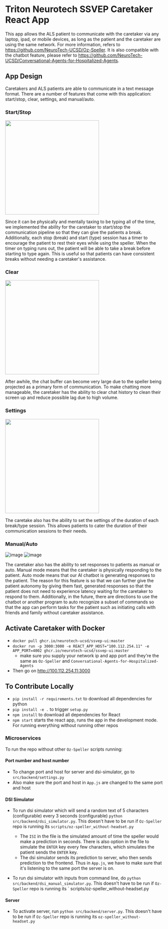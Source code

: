 # Triton Neurotech SSVEP Caretaker React App

This app allows the ALS patient to communicate with the caretaker via any laptop, ipad, or mobile devices, as long as
the patient and the caretaker are using the same network. For more information, refers
to https://github.com/NeuroTech-UCSD/Oz-Speller. It is also compatible with the chatbot feature, please refer
to https://github.com/NeuroTech-UCSD/Conversational-Agents-for-Hospitalized-Agents.

## App Design

Caretakers and ALS patients are able to communicate in a text message format. There are a number of features that come with
this application: start/stop, clear, settings, and manual/auto.

### Start/Stop
<img src="https://user-images.githubusercontent.com/42593027/199354553-d44fcf19-e477-4c1d-be1e-4ef02565e953.png" width="300" height="auto">

Since it can be physically and mentally taxing to be typing all of the time, we implemented the ability for the caretaker 
to start/stop the communication pipeline so that they can give the patients a break. Additionally, each stop (break) and
start (type) session has a timer to encourage the patient to rest their eyes while using the speller. When the timer on typing
runs out, the patient will be able to take a break before starting to type again. This is useful so that patients can have
consistent breaks without needing a caretaker's assistance.

### Clear
<img src="https://user-images.githubusercontent.com/42593027/199355091-edb94297-6c2c-4b28-956c-cd3be3f40c91.png" width="300" height="auto">

After awhile, the chat buffer can become very large due to the speller being projected as a primary form of communication. To
make chatting more manageable, the caretaker has the ability to clear chat history to clean their screen up and reduce possible
lag due to high volume.

### Settings
<img src="https://user-images.githubusercontent.com/42593027/199355276-c84eda4f-0353-42a3-a28d-82518d30f955.png" width="300" height="auto">

The caretake also has the ability to set the settings of the duration of each break/type session. This allows patients to cater
the duration of their communication sessions to their needs.

### Manual/Auto
![image](https://user-images.githubusercontent.com/42593027/199355877-a416b34d-bedb-49c5-bc9f-64f6a78c14f1.png)
![image](https://user-images.githubusercontent.com/42593027/199355824-574f92e4-273f-4fc8-aba0-3ed7f20f1023.png)

The caretaker also has the ability to set responses to patients as manual or auto. Manual mode means that the caretaker is
physically responding to the patient. Auto mode means that our AI chatbot is generating responses to the patient. The reason
for this feature is so that we can further give the patient autonomy by giving them fast, generated responses so that the
patient does not need to experience latency waiting for the caretaker to respond to them. Additionally, in the future, there are
directions to use the chatbot or another program to auto recognize a subset of commands so that the app can perform tasks
for the patient such as initiating calls with friends and family without caretaker assistance.

## Activate Caretaker with Docker

* `docker pull ghcr.io/neurotech-ucsd/ssvep-ui:master`
* `docker run -p 3000:3000 -e REACT_APP_HOST="100.112.254.11" -e APP_PORT=4002 ghcr.io/neurotech-ucsd/ssvep-ui:master`
    * make sure you supply your network ip and app port and they're the same as `Oz-Speller`
      and `Conversational-Agents-for-Hospitalized-Agents`
* Then go on http://100.112.254.11:3000

## To Contribute Locally

* `pip install -r requirements.txt` to download all dependencies for python
* `pip install -e .` to trigger `setup.py`
* `npm install` to download all dependencies for React
* `npm start` starts the react app, runs the app in the development mode. For running everything without running other
  repos

### Microservices

To run the repo without other `Oz-Speller` scripts running:

#### Port number and host number

* To change port and host for server and dsi-simulator, go to `src/backend/settings.py`
* Also make sure the port and host in `App.js` are changed to the same port and host

#### DSI Simulator

* To run dsi simulator which will send a random text of 5 characters (configurable) every 3 seconds (configurable)
  `python src/backend/dsi_simulator.py`. This doesn't have to be run if `Oz-Speller` repo is running
  its `scripts/oz-speller_without-headset.py
  `
    * The `ISI` in the file is the simulated amount of time the speller would make a prediction in seconds. There is
      also option in the file to simulate the `ENTER` key every few characters, which simulates the patient sends
      the `ENTER`
      key. <br>
    * The dsi simulator sends its prediction to server, who then sends prediction to the frontend. Thus in `App.js`, we
      have to make sure that it's listening to the same port the server is on.

* To run dsi simulator with inputs from command line, do
  `python src/backend/dsi_manual_simulator.py`. This doesn't have to be run if `Oz-Speller` repo is running its `
  scripts/oz-speller_without-headset.py

#### Server

* To activate server, run `python src/backend/server.py`. This doesn't have to be run if `Oz-Speller` repo is running
  its `oz-speller_without-headset.py
  `




